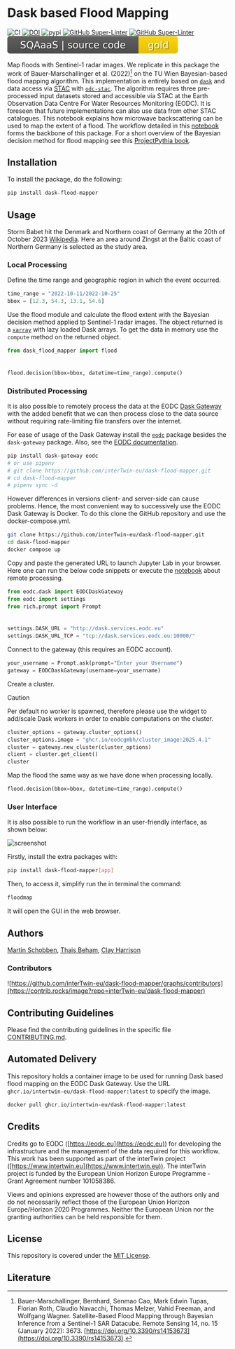 # Dask based Flood Mapping

![CI](https://github.com/interTwin-eu/dask-flood-mapper/actions/workflows/pytest.yml/badge.svg)
[![DOI](https://zenodo.org/badge/859296745.svg)](https://doi.org/10.5281/zenodo.15004960)
![pypi](https://img.shields.io/pypi/v/dask_flood_mapper.svg)
[![GitHub Super-Linter](https://github.com/interTwin-eu/dask-flood-mapper/actions/workflows/lint.yml/badge.svg)](https://github.com/marketplace/actions/super-linter)
[![GitHub Super-Linter](https://github.com/interTwin-eu/dask-flood-mapper/actions/workflows/check-links.yml/badge.svg)](https://github.com/marketplace/actions/markdown-link-check)
[![SQAaaS source code](https://github.com/EOSC-synergy/dask-flood-mapper.assess.sqaaas/raw/main/.badge/status_shields.svg)](https://sqaaas.eosc-synergy.eu/#/full-assessment/report/https://raw.githubusercontent.com/eosc-synergy/dask-flood-mapper.assess.sqaaas/main/.report/assessment_output.json)

Map floods with Sentinel-1 radar images. We replicate in this package the work
of Bauer-Marschallinger et al. (2022)[^1] on the TU Wien Bayesian-based
flood mapping algorithm. This implementation is entirely based on
[`dask`](https://www.dask.org/) and data access via
[STAC](https://stacspec.org/en) with
[`odc-stac`](https://odc-stac.readthedocs.io/en/latest/). The algorithm requires
three pre-processed input datasets stored and accessible via STAC at the Earth
Observation Data Centre For Water Resources Monitoring (EODC). It is foreseen
that future implementations can also use data from other STAC catalogues. This
notebook explains how microwave backscattering can be used to map the extent of
a flood. The workflow detailed in this
[notebook](https://intertwin-eu.github.io/dask-flood-mapper/notebooks/03_flood_map.html)
forms the backbone of this package. For a short overview of the Bayesian decision
method for flood mapping see this
[ProjectPythia book](https://projectpythia.org/eo-datascience-cookbook/notebooks/tutorials/floodmapping.html).

## Installation

To install the package, do the following:

```bash
pip install dask-flood-mapper
```

## Usage

Storm Babet hit the Denmark and Northern coast of Germany at the 20th of October
2023 [Wikipedia](https://en.wikipedia.org/wiki/Storm_Babet). Here an area around
Zingst at the Baltic coast of Northern Germany is selected as the study area.

### Local Processing

Define the time range and geographic region in which the event occurred.

```python
time_range = "2022-10-11/2022-10-25"
bbox = [12.3, 54.3, 13.1, 54.6]
```

Use the flood module and calculate the flood extent with the Bayesian decision
method applied tp Sentinel-1 radar images. The object returned is a
[`xarray`](https://docs.xarray.dev/en/stable/) with lazy loaded Dask arrays. To
get the data in memory use the `compute` method on the returned object.

```python
from dask_flood_mapper import flood


flood.decision(bbox=bbox, datetime=time_range).compute()
```

### Distributed Processing

It is also possible to remotely process the data at the EODC
[Dask Gateway](https://gateway.dask.org/) with the added benefit that we can
then process close to the data source without requiring rate-limiting file
transfers over the internet.

For ease of usage of the Dask Gateway install the
[`eodc`](https://pypi.org/project/eodc/) package besides the `dask-gateway`
package. Also, see the
[EODC documentation](https://github.com/eodcgmbh/eodc-examples/blob/main/demos/dask.ipynb).

```bash
pip install dask-gateway eodc
# or use pipenv
# git clone https://github.com/interTwin-eu/dask-flood-mapper.git
# cd dask-flood-mapper
# pipenv sync -d
```

However differences in versions client- and server-side can cause problems.
Hence, the most convenient way to successively use the EODC Dask Gateway is
Docker. To do this clone the GitHub repository and use the docker-compose.yml.

```bash
git clone https://github.com/interTwin-eu/dask-flood-mapper.git
cd dask-flood-mapper
docker compose up
```

Copy and paste the generated URL to launch Jupyter Lab in your browser. Here one
can run the below code snippets or execute the
[notebook](https://intertwin-eu.github.io/dask-flood-mapper/notebooks/02_remote_dask.html)
about remote processing.

```python
from eodc.dask import EODCDaskGateway
from eodc import settings
from rich.prompt import Prompt


settings.DASK_URL = "http://dask.services.eodc.eu"
settings.DASK_URL_TCP = "tcp://dask.services.eodc.eu:10000/"
```

Connect to the gateway (this requires an EODC account).

```python
your_username = Prompt.ask(prompt="Enter your Username")
gateway = EODCDaskGateway(username=your_username)
```

Create a cluster.

> [!CAUTION]
> Per default no worker is spawned, therefore please use the widget to add/scale
> Dask workers in order to enable computations on the cluster.

```python
cluster_options = gateway.cluster_options()
cluster_options.image = "ghcr.io/eodcgmbh/cluster_image:2025.4.1"
cluster = gateway.new_cluster(cluster_options)
client = cluster.get_client()
cluster
```

Map the flood the same way as we have done when processing locally.

```python
flood.decision(bbox=bbox, datetime=time_range).compute()
```

### User Interface

It is also possible to run the workflow in an user-friendly interface, as shown
below:

![screenshot](docs/images/screenshot_floodmap_gui.png)

Firstly, install the extra packages with:

```bash
pip install dask-flood-mapper[app]
```

Then, to access it, simplify run the in terminal the command:

```bash
floodmap
```

It will open the GUI in the web browser.

## Authors

[Martin Schobben](https://github.com/martinschobben),
[Thais Beham](https://github.com/thaisbeham),
[Clay Harrison](https://github.com/claytharrison)

### Contributors

![https://github.com/interTwin-eu/dask-flood-mapper/graphs/contributors](https://contrib.rocks/image?repo=interTwin-eu/dask-flood-mapper)

## Contributing Guidelines

Please find the contributing guidelines in the specific file
[CONTRIBUTING.md](CONTRIBUTING.md).

## Automated Delivery

This repository holds a container image to be used for running Dask based flood
mapping on the EODC Dask Gateway. Use the URL
`ghcr.io/intertwin-eu/dask-flood-mapper:latest` to specify the image.

```bash
docker pull ghcr.io/intertwin-eu/dask-flood-mapper:latest
```

## Credits

Credits go to EODC ([https://eodc.eu](https://eodc.eu)) for developing the
infrastructure and the management of the data required for this workflow. This
work has been supported as part of the interTwin project
([https://www.intertwin.eu](https://www.intertwin.eu)). The interTwin project is
funded by the European Union Horizon Europe Programme - Grant Agreement number 101058386.

Views and opinions expressed are however those of the authors only and do not
necessarily reflect those of the European Union Horizon Europe/Horizon 2020
Programmes. Neither the European Union nor the granting authorities can be held
responsible for them.

## License

This repository is covered under the [MIT License](LICENSE.txt).

## Literature

[^1]:
    Bauer-Marschallinger, Bernhard, Senmao Cao, Mark Edwin Tupas, Florian
    Roth, Claudio Navacchi, Thomas Melzer, Vahid Freeman, and Wolfgang Wagner.
    Satellite-Based Flood Mapping through Bayesian Inference from a Sentinel-1
    SAR Datacube. Remote Sensing 14, no. 15 (January 2022): 3673.
    [https://doi.org/10.3390/rs14153673](https://doi.org/10.3390/rs14153673).
